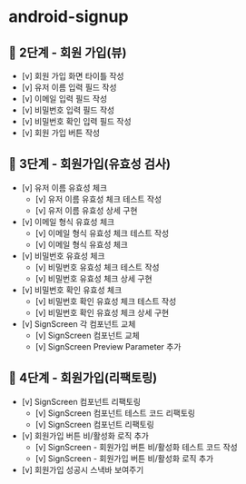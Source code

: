 # android-signup

## :rocket: 2단계 - 회원 가입(뷰)
- [v] 회원 가입 화면 타이틀 작성
- [v] 유저 이름 입력 필드 작성
- [v] 이메일 입력 필드 작성
- [v] 비밀번호 입력 필드 작성
- [v] 비밀번호 확인 입력 필드 작성
- [v] 회원 가입 버튼 작성

## :rocket: 3단계 - 회원가입(유효성 검사)
- [v] 유저 이름 유효성 체크
  - [v] 유저 이름 유효성 체크 테스트 작성
  - [v] 유저 이름 유효성 상세 구현
- [v] 이메일 형식 유효성 체크
  - [v] 이메일 형식 유효성 체크 테스트 작성
  - [v] 이메일 형식 유효성 체크
- [v] 비밀번호 유효성 체크
  - [v] 비밀번호 유효성 체크 테스트 작성
  - [v] 비밀번호 유효성 체크 상세 구현
- [v] 비밀번호 확인 유효성 체크
  - [v] 비밀번호 확인 유효성 체크 테스트 작성
  - [v] 비밀번호 확인 유효성 체크 상세 구현
- [v] SignScreen 각 컴포넌트 교체
  - [v] SignScreen 컴포넌트 교체
  - [v] SignScreen Preview Parameter 추가

## :rocket: 4단계 - 회원가입(리팩토링)
- [v] SignScreen 컴포넌트 리팩토링
  - [v] SignScreen 컴포넌트 테스트 코드 리팩토링
  - [v] SignScreen 컴포넌트 리팩토링
- [v] 회원가입 버튼 비/활성화 로직 추가
  - [v] SignScreen - 회원가입 버튼 비/활성화 테스트 코드 작성
  - [v] SignScreen - 회원가입 버튼 비/활성화 로직 추가
- [v] 회원가입 성공시 스낵바 보여주기
